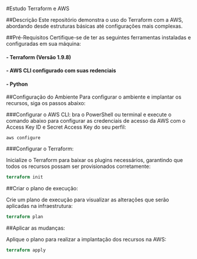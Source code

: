 #Estudo Terraform e AWS

##Descrição
Este repositório demonstra o uso do Terraform com a AWS, abordando desde estruturas básicas até configurações mais complexas.

##Pré-Requisitos
Certifique-se de ter as seguintes ferramentas instaladas e configuradas em sua máquina:

#### - Terraform (Versão 1.9.8)
#### - AWS CLI configurado com suas redenciais
#### - Python

##Configuração do Ambiente
Para configurar o ambiente e implantar os recursos, siga os passos abaixo:

###Configurar o AWS CLI:
bra o PowerShell ou terminal e execute o comando abaixo para configurar as credenciais de acesso da AWS com o Access Key ID e Secret Access Key do seu perfil:
```Shell
aws configure
```

###Configurar o Terraform:

Inicialize o Terraform para baixar os plugins necessários, garantindo que todos os recursos possam ser provisionados corretamente:

```terraform
terraform init
```

##Criar o plano de execução:

Crie um plano de execução para visualizar as alterações que serão aplicadas na infraestrutura:

```terraform
terraform plan
```
##Aplicar as mudanças:

Aplique o plano para realizar a implantação dos recursos na AWS:

```terraform
terraform apply
```
